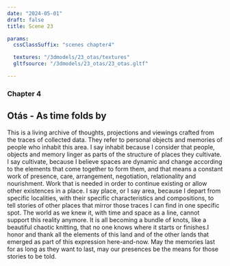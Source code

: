 ```yaml
---
date: "2024-05-01"
draft: false
title: Scene 23

params:
  cssClassSuffix: "scenes chapter4"

  textures: "/3dmodels/23_otas/textures"
  gltfsource: "/3dmodels/23_otas/23_otas.gltf"

---
```

### Chapter 4
## Otás - As time folds by
<canvas id="c"></canvas>

This is a living archive of thoughts, projections and viewings crafted from the traces of collected data. They refer to personal objects and memories of people who inhabit this area. I say inhabit because I consider that people, objects and memory linger as parts of the structure of places they cultivate. I say cultivate, because I believe spaces are dynamic and change according to the elements that come together to form them, and that means a constant work of presence, care, arrangement, negotiation, relationality and nourishment. Work that is needed in order to continue existing or allow other existences in a place. I say place, or I say area, because I depart from specific localities, with their specific characteristics and compositions, to tell stories of other places that mirror those traces I can find in one specific spot. The world as we knew it, with time and space as a line, cannot support this reality anymore. It is all becoming a bundle of knots, like a beautiful chaotic knitting, that no one knows where it starts or finishes.I honor and thank all the elements of this land and of the other lands that emerged as part of this expression here-and-now. May the memories last for as long as they want to last, may our presences be the means for those stories to be told.
